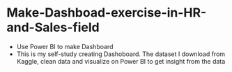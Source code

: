 # Make-Dashboad-exercise-in-HR-and-Sales-field
- Use Power BI to make Dashboard
- This is my self-study creating Dashoboard. The dataset I download from Kaggle, clean data and visualize on Power BI to get insight from the data
